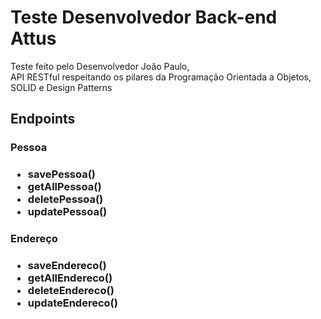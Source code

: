 <h1>Teste Desenvolvedor Back-end Attus</h1>

<p>Teste feito pelo Desenvolvedor João Paulo, <br> API RESTful respeitando os pilares da Programação Orientada a Objetos, SOLID e Design Patterns</p>

<h2>Endpoints</h2>

<h3>Pessoa<h3>
<ul>
  <li>savePessoa()</li>
  <li>getAllPessoa()</li>
  <li>deletePessoa()</li>
  <li>updatePessoa()</li>
</ul>

<h3>Endereço<h3>
<ul>
  <li>saveEndereco()</li>
  <li>getAllEndereco()</li>
  <li>deleteEndereco()</li>
  <li>updateEndereco()</li>
</ul>
